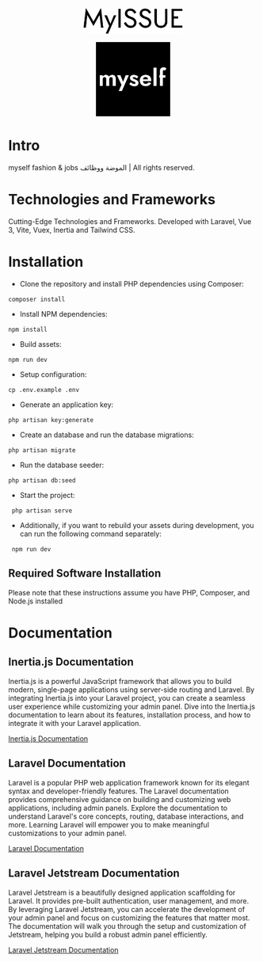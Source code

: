 <p align="center" dir="auto">
<img width="200" style="max-width: 100%;" src="public/logo/logo.svg" alt="Logo">
</p>

<p></p>
<p align="center" dir="auto">
<img width="150" style="max-width: 100%;" src="public/logo/myself_text_logo_white_bg_black.png" alt="Logo">
</p>

# Intro

myself fashion & jobs الموضة ووظائف | All rights reserved.

# Technologies and Frameworks

Cutting-Edge Technologies and Frameworks. Developed with Laravel, Vue 3, Vite, Vuex, Inertia and Tailwind CSS.

# Installation

-   Clone the repository and install PHP dependencies using Composer:

```
composer install
```

-   Install NPM dependencies:

```
npm install
```

-   Build assets:

```
npm run dev
```

-   Setup configuration:

```
cp .env.example .env
```

-   Generate an application key:

```
php artisan key:generate
```

-   Create an database and run the database migrations:

```
php artisan migrate
```

-   Run the database seeder:

```
php artisan db:seed
```

-   Start the project:

```
 php artisan serve
```

-   Additionally, if you want to rebuild your assets during development, you can run the following command separately:

```
 npm run dev
```

## Required Software Installation

Please note that these instructions assume you have PHP, Composer, and Node.js installed

# Documentation

## Inertia.js Documentation

Inertia.js is a powerful JavaScript framework that allows you to build modern, single-page applications using server-side routing and Laravel. By integrating Inertia.js into your Laravel project, you can create a seamless user experience while customizing your admin panel. Dive into the Inertia.js documentation to learn about its features, installation process, and how to integrate it with your Laravel application.

[Inertia.js Documentation](https://inertiajs.com/)

## Laravel Documentation

Laravel is a popular PHP web application framework known for its elegant syntax and developer-friendly features. The Laravel documentation provides comprehensive guidance on building and customizing web applications, including admin panels. Explore the documentation to understand Laravel's core concepts, routing, database interactions, and more. Learning Laravel will empower you to make meaningful customizations to your admin panel.

[Laravel Documentation](https://laravel.com/docs/10.x)

## Laravel Jetstream Documentation

Laravel Jetstream is a beautifully designed application scaffolding for Laravel. It provides pre-built authentication, user management, and more. By leveraging Laravel Jetstream, you can accelerate the development of your admin panel and focus on customizing the features that matter most. The documentation will walk you through the setup and customization of Jetstream, helping you build a robust admin panel efficiently.

[Laravel Jetstream Documentation](https://jetstream.laravel.com/introduction.html)
